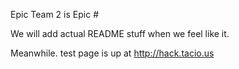  Epic Team 2 is Epic #


We will add actual README stuff when we feel like it.


Meanwhile. test page is up at http://hack.tacio.us
